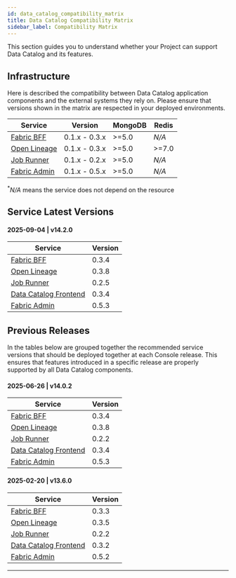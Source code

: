 ```yaml
---
id: data_catalog_compatibility_matrix
title: Data Catalog Compatibility Matrix
sidebar_label: Compatibility Matrix
---
```


This section guides you to understand whether your Project can support Data Catalog and its features.

## Infrastructure

Here is described the compatibility between Data Catalog application components and the external systems they rely on.
Please ensure that versions shown in the matrix are respected in your deployed environments.


| Service                                                              | Version       | MongoDB | Redis  |
| -------------------------------------------------------------------- | ------------- | ------- | ------ |
| [Fabric BFF](/products/data_catalog/data_catalog_fabric_bff.mdx)     | 0.1.x - 0.3.x | \>=5.0  | _N/A_  |
| [Open Lineage](/products/data_catalog/data_catalog_open_lineage.mdx) | 0.1.x - 0.3.x | \>=5.0  | \>=7.0 |
| [Job Runner](/products/data_catalog/data_catalog_job_runner.mdx)     | 0.1.x - 0.2.x | \>=5.0  | _N/A_  |
| [Fabric Admin](/products/data_catalog/database_setup.mdx)            | 0.1.x - 0.5.x | \>=5.0  | _N/A_  |
<sup>*</sup><em>N/A</em> means the service does not depend on the resource

## Service Latest Versions

#### 2025-09-04 | v14.2.0

| Service                                                               | Version |
| --------------------------------------------------------------------- | ------- |
| [Fabric BFF](/products/data_catalog/data_catalog_fabric_bff.mdx)      | 0.3.4   |
| [Open Lineage](/products/data_catalog/data_catalog_open_lineage.mdx)  | 0.3.8   |
| [Job Runner](/products/data_catalog/data_catalog_job_runner.mdx)      | 0.2.5   |
| [Data Catalog Frontend](/products/data_catalog/frontend/overview.mdx) | 0.3.4   |
| [Fabric Admin](/products/data_catalog/database_setup.mdx)             | 0.5.3   |

## Previous Releases

In the tables below are grouped together the recommended service versions that
should be deployed together at each Console release. This ensures that
features introduced in a specific release are properly supported by all
Data Catalog components.

#### 2025-06-26 | v14.0.2

| Service                                                               | Version |
| --------------------------------------------------------------------- | ------- |
| [Fabric BFF](/products/data_catalog/data_catalog_fabric_bff.mdx)      | 0.3.4   |
| [Open Lineage](/products/data_catalog/data_catalog_open_lineage.mdx)  | 0.3.8   |
| [Job Runner](/products/data_catalog/data_catalog_job_runner.mdx)      | 0.2.2   |
| [Data Catalog Frontend](/products/data_catalog/frontend/overview.mdx) | 0.3.4   |
| [Fabric Admin](/products/data_catalog/database_setup.mdx)             | 0.5.3   |

#### 2025-02-20 | v13.6.0

| Service                                                               | Version |
| --------------------------------------------------------------------- | ------- |
| [Fabric BFF](/products/data_catalog/data_catalog_fabric_bff.mdx)      | 0.3.3   |
| [Open Lineage](/products/data_catalog/data_catalog_open_lineage.mdx)  | 0.3.5   |
| [Job Runner](/products/data_catalog/data_catalog_job_runner.mdx)      | 0.2.2   |
| [Data Catalog Frontend](/products/data_catalog/frontend/overview.mdx) | 0.3.2   |
| [Fabric Admin](/products/data_catalog/database_setup.mdx)             | 0.5.2   |

---

